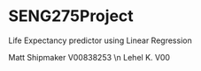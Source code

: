 # SENG275Project
Life Expectancy predictor using Linear Regression


Matt Shipmaker V00838253
\n
Lehel K. V00
